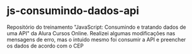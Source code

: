 # js-consumindo-dados-api
Repositório do treinamento "JavaScript: Consumindo e tratando dados de uma API" da Alura Cursos Online.
Realizei algumas modificações nas mensagens de erro, mas o intuido mesmo foi consumir a API e preencher os dados de acordo com o CEP
